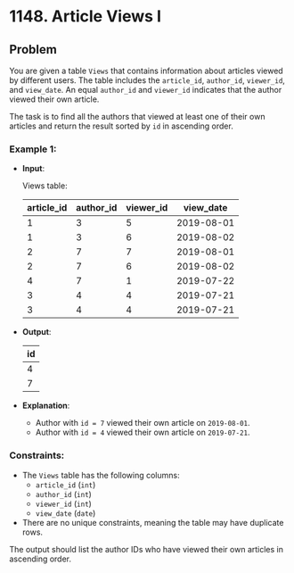 # 1148. Article Views I

## Problem

You are given a table `Views` that contains information about articles viewed by different users. The table includes the `article_id`, `author_id`, `viewer_id`, and `view_date`. An equal `author_id` and `viewer_id` indicates that the author viewed their own article.

The task is to find all the authors that viewed at least one of their own articles and return the result sorted by `id` in ascending order.

### Example 1:

- **Input**: 

  Views table:

  | article_id | author_id | viewer_id | view_date  |
  |------------|-----------|-----------|------------|
  | 1          | 3         | 5         | 2019-08-01 |
  | 1          | 3         | 6         | 2019-08-02 |
  | 2          | 7         | 7         | 2019-08-01 |
  | 2          | 7         | 6         | 2019-08-02 |
  | 4          | 7         | 1         | 2019-07-22 |
  | 3          | 4         | 4         | 2019-07-21 |
  | 3          | 4         | 4         | 2019-07-21 |

- **Output**: 

  | id   |
  |------|
  | 4    |
  | 7    |

- **Explanation**: 
  - Author with `id = 7` viewed their own article on `2019-08-01`.
  - Author with `id = 4` viewed their own article on `2019-07-21`.

### Constraints:

- The `Views` table has the following columns:
  - `article_id` (`int`)
  - `author_id` (`int`)
  - `viewer_id` (`int`)
  - `view_date` (`date`)
- There are no unique constraints, meaning the table may have duplicate rows.
  
The output should list the author IDs who have viewed their own articles in ascending order.

